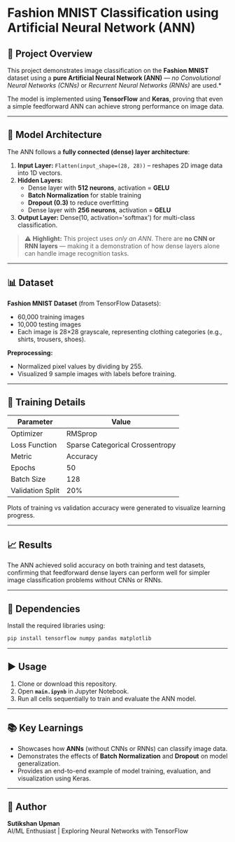 
# Fashion MNIST Classification using Artificial Neural Network (ANN)

## 📘 Project Overview
This project demonstrates image classification on the **Fashion MNIST** dataset using a **pure Artificial Neural Network (ANN)** — *no Convolutional Neural Networks (CNNs)* or *Recurrent Neural Networks (RNNs)* are used.*

The model is implemented using **TensorFlow** and **Keras**, proving that even a simple feedforward ANN can achieve strong performance on image data.

---

## 🧠 Model Architecture
The ANN follows a **fully connected (dense) layer architecture**:

1. **Input Layer:** `Flatten(input_shape=(28, 28))` – reshapes 2D image data into 1D vectors.  
2. **Hidden Layers:**
   - Dense layer with **512 neurons**, activation = **GELU**
   - **Batch Normalization** for stable training
   - **Dropout (0.3)** to reduce overfitting
   - Dense layer with **256 neurons**, activation = **GELU**
3. **Output Layer:** Dense(10, activation='softmax') for multi-class classification.

> ⚠️ **Highlight:** This project uses *only an ANN*. There are **no CNN or RNN layers** — making it a demonstration of how dense layers alone can handle image recognition tasks.

---

## 📊 Dataset
**Fashion MNIST Dataset** (from TensorFlow Datasets):  
- 60,000 training images  
- 10,000 testing images  
- Each image is 28×28 grayscale, representing clothing categories (e.g., shirts, trousers, shoes).

**Preprocessing:**
- Normalized pixel values by dividing by 255.
- Visualized 9 sample images with labels before training.

---

## 🚀 Training Details
| Parameter | Value |
|------------|--------|
| Optimizer | RMSprop |
| Loss Function | Sparse Categorical Crossentropy |
| Metric | Accuracy |
| Epochs | 50 |
| Batch Size | 128 |
| Validation Split | 20% |

Plots of training vs validation accuracy were generated to visualize learning progress.

---

## 📈 Results
The ANN achieved solid accuracy on both training and test datasets, confirming that feedforward dense layers can perform well for simpler image classification problems without CNNs or RNNs.

---

## 🧰 Dependencies
Install the required libraries using:

```bash
pip install tensorflow numpy pandas matplotlib
```

---

## ▶️ Usage
1. Clone or download this repository.  
2. Open **`main.ipynb`** in Jupyter Notebook.  
3. Run all cells sequentially to train and evaluate the ANN model.

---

## 📚 Key Learnings
- Showcases how **ANNs** (without CNNs or RNNs) can classify image data.  
- Demonstrates the effects of **Batch Normalization** and **Dropout** on model generalization.  
- Provides an end-to-end example of model training, evaluation, and visualization using Keras.

---

## 👤 Author
**Sutikshan Upman**  
AI/ML Enthusiast | Exploring Neural Networks with TensorFlow

